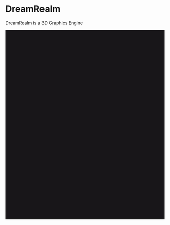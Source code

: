 # DreamRealm
DreamRealm is a 3D Graphics Engine

<p align="center">
  <img width="800" height="600" src="Resources/Branding/Scene.gif">
</p>